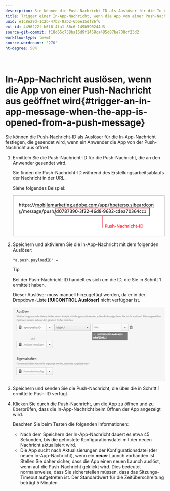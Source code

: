 ```yaml
---
description: Sie können die Push-Nachricht-ID als Auslöser für die In-App-Nachricht festlegen, die gesendet wird, wenn ein Anwender die App von der Push-Nachricht aus öffnet.
title: Trigger einer In-App-Nachricht, wenn die App von einer Push-Nachricht aus geöffnet wird
uuid: e1c8e29d-1c2b-47b2-8ab2-6b6e15df86f6
exl-id: 4496222f-b6f0-4fa1-86c6-149b590244d3
source-git-commit: f18d65c738ba16d9f1459ca485d87be708cf23d2
workflow-type: tm+mt
source-wordcount: '270'
ht-degree: 58%

---
```


# In-App-Nachricht auslösen, wenn die App von einer Push-Nachricht aus geöffnet wird{#trigger-an-in-app-message-when-the-app-is-opened-from-a-push-message}

Sie können die Push-Nachricht-ID als Auslöser für die In-App-Nachricht festlegen, die gesendet wird, wenn ein Anwender die App von der Push-Nachricht aus öffnet.

1. Ermitteln Sie die Push-Nachricht-ID für die Push-Nachricht, die an den Anwender gesendet wird.

   Sie finden die Push-Nachricht-ID während des Erstellungsarbeitsablaufs der Nachricht in der URL.

   Siehe folgendes Beispiel:

   ![](assets/brandon_task1.png)

1. Speichern und aktivieren Sie die In-App-Nachricht mit dem folgenden Auslöser:

   `"a.push.payloadID" =`

   >[!TIP]
   >
   >Bei der Push-Nachricht-ID handelt es sich um die ID, die Sie in Schritt 1 ermittelt haben.

   Dieser Auslöser muss manuell hinzugefügt werden, da er in der Dropdown-Liste **[!UICONTROL Auslöser]** nicht verfügbar ist.

   ![](assets/brandon_task2.png)

1. Speichern und senden Sie die Push-Nachricht, die über die in Schritt 1 ermittelte Push-ID verfügt.
1. Klicken Sie durch die Push-Nachricht, um die App zu öffnen und zu überprüfen, dass die In-App-Nachricht beim Öffnen der App angezeigt wird.

   Beachten Sie beim Testen die folgenden Informationen:

   * Nach dem Speichern der In-App-Nachricht dauert es etwa 45 Sekunden, bis die gehostete Konfigurationsdatei mit der neuen Nachricht aktualisiert wird.
   * Die App sucht nach Aktualisierungen der Konfigurationsdatei (der neuen In-App-Nachricht), wenn ein **neuer** Launch vorhanden ist. Stellen Sie daher sicher, dass die App einen neuen Launch auslöst, wenn auf die Push-Nachricht geklickt wird.
   Dies bedeutet normalerweise, dass Sie sicherstellen müssen, dass das Sitzungs-Timeout aufgetreten ist. Der Standardwert für die Zeitüberschreitung beträgt 5 Minuten.
